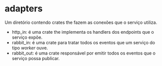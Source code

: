 # adapters

Um diretório contendo crates the fazem as conexões que o serviço utiliza.

* http\_in: é uma crate the implementa os handlers dos endpoints que o serviço expõe.
* rabbit\_in: é uma crate para tratar todos os eventos que um serviço do tipo _worker_ ouve.
* rabbit\_out: é uma crate responsável por emitir todos os eventos que o serviço possa publicar.

